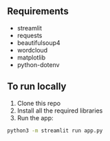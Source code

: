 ## Requirements 
- streamlit
- requests
- beautifulsoup4
- wordcloud
- matplotlib
- python-dotenv

## To run locally

1) Clone this repo
2) Install all the required libraries 
2) Run the app:
```bash
python3 -m streamlit run app.py
```






